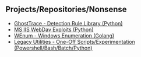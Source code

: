 ## Projects/Repositories/Nonsense
* [GhostTrace - Detection Rule Library (Python)](https://github.com/blu0/GhostTrace)
* [MS IIS WebDav Exploits (Python)](https://github.com/blu0/webdav-exploit)
* [WEnum - Windows Enumeration (Golang)](https://github.com/blu0/wenum)
* [Legacy Utilities - One-Off Scripts/Experimentation (Powershell/Bash/Batch/Python)](https://github.com/blu0/Legacy-utils)

